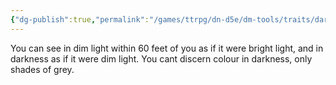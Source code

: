 ```yaml
---
{"dg-publish":true,"permalink":"/games/ttrpg/dn-d5e/dm-tools/traits/darkvision/","tags":["ttrpg/dnd/5e","Trait"],"noteIcon":""}
---
```



You can see in dim light within 60 feet of you as if it were bright light, and in darkness as if it were dim light. You cant discern colour in darkness, only shades of grey.